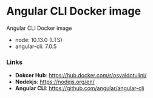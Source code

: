 # Angular CLI Docker image

Angular CLI Docker image

- node: 10.13.0 (LTS)
- angular-cli: 7.0.5


### Links

- **Dokcer Hub**: https://hub.docker.com/r/osvaldotulini/
- **Nodekjs**: https://nodejs.org/en/
- **Angular CLI**: https://github.com/angular/angular-cli	
 
